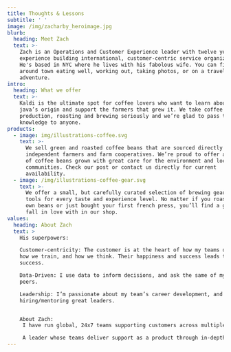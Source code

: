 ```yaml
---
title: Thoughts & Lessons
subtitle: ' '
image: /img/zacharby_heroimage.jpg
blurb:
  heading: Meet Zach
  text: >-
    Zach is an Operations and Customer Experience leader with twelve years of
    experience building international, customer-centric service organizations.
    He's based in NYC where he lives with his fabolous wife. You can find him
    around town eating well, working out, taking photos, or on a travel
    adventure. 
intro:
  heading: What we offer
  text: >-
    Kaldi is the ultimate spot for coffee lovers who want to learn about their
    java’s origin and support the farmers that grew it. We take coffee
    production, roasting and brewing seriously and we’re glad to pass that
    knowledge to anyone.
products:
  - image: img/illustrations-coffee.svg
    text: >-
      We sell green and roasted coffee beans that are sourced directly from
      independent farmers and farm cooperatives. We’re proud to offer a variety
      of coffee beans grown with great care for the environment and local
      communities. Check our post or contact us directly for current
      availability.
  - image: /img/illustrations-coffee-gear.svg
    text: >-
      We offer a small, but carefully curated selection of brewing gear and
      tools for every taste and experience level. No matter if you roast your
      own beans or just bought your first french press, you’ll find a gadget to
      fall in love with in our shop.
values:
  heading: About Zach
  text: >
    His superpowers:

    Customer-centricity: The customer is at the heart of how my teams operate,
    how we train, and how we think. Their happiness and success leads to our
    success. 

    Data-Driven: I use data to inform decisions, and ask the same of my team and
    peers. 

    Leadership: I’m passionate about my team’s career development, and
    hiring/mentoring great leaders. 


    About Zach:
     I have run global, 24x7 teams supporting customers across multiple channels. I’ve set the vision and strategy for multiple teams within my organization and taught them how to work cross-functionally. Additionally, I have hired and mentored my team members to provide career growth and attained over 90% employee retention. 

     A leader whose teams deliver support as a product through in-depth technical/account support, knowledge based content, social engagement, and community strategies designed to empower the customer.
---
```


